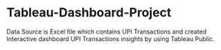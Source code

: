 # Tableau-Dashboard-Project
Data Source is Excel file which contains UPI Transactions and created Interactive dashboard UPI Transactions insights by using Tableau Public.
